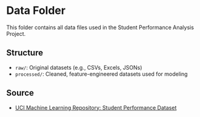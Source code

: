 # Data Folder 

This folder contains all data files used in the Student Performance Analysis Project.

## Structure 

- `raw/`: Original datasets (e.g., CSVs, Excels, JSONs)
- `processed/`: Cleaned, feature-engineered datasets used for modeling 

## Source 

- [UCI Machine Learning Repository: Student Performance Dataset](https://archive.ics.uci.edu/ml/datasets/student+performance)
